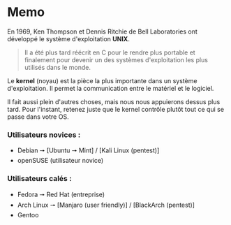 # Memo

En 1969, Ken Thompson et Dennis Ritchie de Bell Laboratories ont développé le système d'exploitation **UNIX**. 
>Il a été plus tard réécrit en C pour le rendre plus portable et finalement pour devenir un des systèmes d'exploitation les plus utilisés dans le monde.

Le **kernel** (noyau) est la pièce la plus importante dans un système d'exploitation. 
Il permet la communication entre le matériel et le logiciel. 

Il fait aussi plein d'autres choses, mais nous nous appuierons dessus plus tard. 
Pour l'instant, retenez juste que le kernel contrôle plutôt tout ce qui se passe dans votre OS.

### Utilisateurs novices :
- Debian 🠖 [Ubuntu 🠖 Mint] / [Kali Linux (pentest)]
- openSUSE (utilisateur novice)

### Utilisateurs calés :
- Fedora 🠖 Red Hat (entreprise)
- Arch Linux 🠖 [Manjaro (user friendly)] / [BlackArch (pentest)]
- Gentoo


